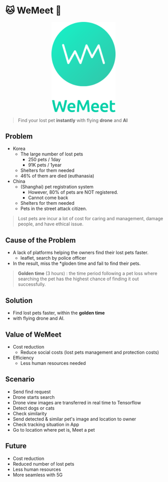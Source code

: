 # 🐱 WeMeet 🐶

<div align="center">
<img width="200" style="margin-right: 1rem" src="./src/assets/Logo.png"/>
</div>

> Find your lost pet **instantly** with flying **drone** and **AI**

## Problem

- Korea
  - The large number of lost pets
    - 250 pets / 1day
    - 91K pets / 1year
  - Shelters for them needed
  - 46% of them are died (euthanasia)
- China
  - (Shanghai) pet registration system
    - However, 80% of pets are NOT registered.
    - Cannot come back
  - Shelters for them needed
  - Pets in the street attack citizen.

> Lost pets are incur a lot of cost for caring and management, damage people, and have ethical issue.

## Cause of the Problem

- A lack of platforms helping the owners find their lost pets faster.
  - leaflet, search by police officer
- In the result, miss the \*gloden time and fail to find their pets.

> **Golden time** (3 hours)
> : the time period following a pet loss where searching the pet has the highest chance of finding it out successfully.

## Solution

- Find lost pets faster, within the **golden time**
- with flying drone and AI.

## Value of WeMeet

- Cost reduction
  - Reduce social costs (lost pets management and protection costs)
- Efficiency
  - Less human resources needed

## Scenario

- Send find request
- Drone starts search
- Drone view images are transferred in real time to Tensorflow
- Detect dogs or cats
- Check similarity
- Send detected & similar pet's image and location to owner
- Check tracking situation in App
- Go to location where pet is, Meet a pet

## Future

- Cost reduction
- Reduced number of lost pets
- Less human resources
- More seamless with 5G
